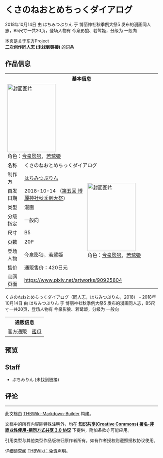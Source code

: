 # くさのねおとめちっくダイアログ

<!-- source html: G:\repos\THBWiki-Markdown-Builder\THBWikiMarkdown\Temp\main\8\81\ns0%3A%E3%81%8F%E3%81%95%E3%81%AE%E3%81%AD%E3%81%8A%E3%81%A8%E3%82%81%E3%81%A1%E3%81%A3%E3%81%8F%E3%83%80%E3%82%A4%E3%82%A2%E3%83%AD%E3%82%B0.html -->

2018年10月14日 由 はちみつぷりん 于 博丽神社秋季例大祭5 发布的漫画同人志，B5尺寸一共20页，登场人物有 今泉影狼、若鹭姬，分级为 一般向

本页是关于东方Project  
 **二次创作同人志 (未找到链接)** 的词条
## 作品信息

<table><tbody><tr><th colspan="3">基本信息</th></tr><tr><td class="cover-artwork-mobile" colspan="2"><a href="./文件-くさのねおとめちっくダイアログ封面.jpg.md" class="image" title="封面图片"><img alt="封面图片" src="https://upload.thwiki.cc/thumb/b/b2/%E3%81%8F%E3%81%95%E3%81%AE%E3%81%AD%E3%81%8A%E3%81%A8%E3%82%81%E3%81%A1%E3%81%A3%E3%81%8F%E3%83%80%E3%82%A4%E3%82%A2%E3%83%AD%E3%82%B0%E5%B0%81%E9%9D%A2.jpg/158px-%E3%81%8F%E3%81%95%E3%81%AE%E3%81%AD%E3%81%8A%E3%81%A8%E3%82%81%E3%81%A1%E3%81%A3%E3%81%8F%E3%83%80%E3%82%A4%E3%82%A2%E3%83%AD%E3%82%B0%E5%B0%81%E9%9D%A2.jpg" decoding="async" loading="lazy" width="158" height="224" srcset="https://upload.thwiki.cc/thumb/b/b2/%E3%81%8F%E3%81%95%E3%81%AE%E3%81%AD%E3%81%8A%E3%81%A8%E3%82%81%E3%81%A1%E3%81%A3%E3%81%8F%E3%83%80%E3%82%A4%E3%82%A2%E3%83%AD%E3%82%B0%E5%B0%81%E9%9D%A2.jpg/238px-%E3%81%8F%E3%81%95%E3%81%AE%E3%81%AD%E3%81%8A%E3%81%A8%E3%82%81%E3%81%A1%E3%81%A3%E3%81%8F%E3%83%80%E3%82%A4%E3%82%A2%E3%83%AD%E3%82%B0%E5%B0%81%E9%9D%A2.jpg 1.5x, https://upload.thwiki.cc/thumb/b/b2/%E3%81%8F%E3%81%95%E3%81%AE%E3%81%AD%E3%81%8A%E3%81%A8%E3%82%81%E3%81%A1%E3%81%A3%E3%81%8F%E3%83%80%E3%82%A4%E3%82%A2%E3%83%AD%E3%82%B0%E5%B0%81%E9%9D%A2.jpg/317px-%E3%81%8F%E3%81%95%E3%81%AE%E3%81%AD%E3%81%8A%E3%81%A8%E3%82%81%E3%81%A1%E3%81%A3%E3%81%8F%E3%83%80%E3%82%A4%E3%82%A2%E3%83%AD%E3%82%B0%E5%B0%81%E9%9D%A2.jpg 2x" data-file-width="637" data-file-height="900"></a><div class="cover-char">角色：<a href="./今泉影狼.md" title="今泉影狼">今泉影狼</a>，<a href="./若鹭姬.md" title="若鹭姬">若鹭姬</a></div></td>
</tr><tr><td class="label">名称</td><td colspan="2"> くさのねおとめちっくダイアログ </td></tr><tr><td class="label">制作方</td><td><a href="./はちみつぷりん.md" title="はちみつぷりん">はちみつぷりん</a></td><td class="cover-artwork" rowspan="8" style="min-width:224px;"><a href="./文件-くさのねおとめちっくダイアログ封面.jpg.md" class="image" title="封面图片"><img alt="封面图片" src="https://upload.thwiki.cc/thumb/b/b2/%E3%81%8F%E3%81%95%E3%81%AE%E3%81%AD%E3%81%8A%E3%81%A8%E3%82%81%E3%81%A1%E3%81%A3%E3%81%8F%E3%83%80%E3%82%A4%E3%82%A2%E3%83%AD%E3%82%B0%E5%B0%81%E9%9D%A2.jpg/158px-%E3%81%8F%E3%81%95%E3%81%AE%E3%81%AD%E3%81%8A%E3%81%A8%E3%82%81%E3%81%A1%E3%81%A3%E3%81%8F%E3%83%80%E3%82%A4%E3%82%A2%E3%83%AD%E3%82%B0%E5%B0%81%E9%9D%A2.jpg" decoding="async" loading="lazy" width="158" height="224" srcset="https://upload.thwiki.cc/thumb/b/b2/%E3%81%8F%E3%81%95%E3%81%AE%E3%81%AD%E3%81%8A%E3%81%A8%E3%82%81%E3%81%A1%E3%81%A3%E3%81%8F%E3%83%80%E3%82%A4%E3%82%A2%E3%83%AD%E3%82%B0%E5%B0%81%E9%9D%A2.jpg/238px-%E3%81%8F%E3%81%95%E3%81%AE%E3%81%AD%E3%81%8A%E3%81%A8%E3%82%81%E3%81%A1%E3%81%A3%E3%81%8F%E3%83%80%E3%82%A4%E3%82%A2%E3%83%AD%E3%82%B0%E5%B0%81%E9%9D%A2.jpg 1.5x, https://upload.thwiki.cc/thumb/b/b2/%E3%81%8F%E3%81%95%E3%81%AE%E3%81%AD%E3%81%8A%E3%81%A8%E3%82%81%E3%81%A1%E3%81%A3%E3%81%8F%E3%83%80%E3%82%A4%E3%82%A2%E3%83%AD%E3%82%B0%E5%B0%81%E9%9D%A2.jpg/317px-%E3%81%8F%E3%81%95%E3%81%AE%E3%81%AD%E3%81%8A%E3%81%A8%E3%82%81%E3%81%A1%E3%81%A3%E3%81%8F%E3%83%80%E3%82%A4%E3%82%A2%E3%83%AD%E3%82%B0%E5%B0%81%E9%9D%A2.jpg 2x" data-file-width="637" data-file-height="900"></a><div class="cover-char">角色：<a href="./今泉影狼.md" title="今泉影狼">今泉影狼</a>，<a href="./若鹭姬.md" title="若鹭姬">若鹭姬</a></div></td>
</tr><tr><td class="label">首发日期</td><td>2018-10-14&#160;（<a href="/展会作品列表?e=%E5%8D%9A%E4%B8%BD%E7%A5%9E%E7%A4%BE%E7%A7%8B%E5%AD%A3%E4%BE%8B%E5%A4%A7%E7%A5%AD%235">第五回 博麗神社秋季例大祭</a>）</td></tr><tr><td class="label">类型</td><td>漫画</td></tr><tr><td class="label">分级指定</td><td>一般向</td></tr><tr><td class="label">尺寸</td><td>B5</td></tr><tr><td class="label">页数</td><td>20P</td></tr><tr><td class="label">登场人物</td><td><a href="./今泉影狼.md" title="今泉影狼">今泉影狼</a>，<a href="./若鹭姬.md" title="若鹭姬">若鹭姬</a></td></tr><tr><td class="label">售价</td><td>通贩售价：420日元</td></tr>
<tr><td class="label">官网页面</td><td colspan="2"><a rel="nofollow" class="external free" href="https://www.pixiv.net/artworks/90925804">https://www.pixiv.net/artworks/90925804</a></td></tr></tbody></table>

くさのねおとめちっくダイアログ（同人志，はちみつぷりん，2018） - 2018年10月14日 由 はちみつぷりん 于 博丽神社秋季例大祭5 发布的漫画同人志，B5尺寸一共20页，登场人物有 今泉影狼、若鹭姬，分级为 一般向

<table><tbody><tr><th colspan="3">通贩信息</th></tr><tr><td class="label">官方通贩</td><td colspan="2"><a rel="nofollow" class="external text" href="https://www.melonbooks.co.jp/detail/detail.php?product_id=427384">蜜瓜</a></td></tr></tbody></table>


## 预览
## Staff
- ぷちみりん (未找到链接)

## 评论




---

此文档由 [THBWiki-Markdown-Builder](https://github.com/Delsin-Yu/THBWiki-Markdown-Builder) 构建。

文档中的所有内容除特殊注明外，均在 [**知识共享(Creative Commons) 署名-非商业性使用-相同方式共享 3.0 协议**](https://creativecommons.org/licenses/by-sa/3.0/deed.zh-hans) 下提供，附加条款亦可能应用。

引用类型与其他类型作品版权归原作者所有，如有作者授权则遵照授权协议使用。

详细请查阅 [THBWiki：免责声明](https://thbwiki.cc/THBWiki:%E5%85%8D%E8%B4%A3%E5%A3%B0%E6%98%8E)。

